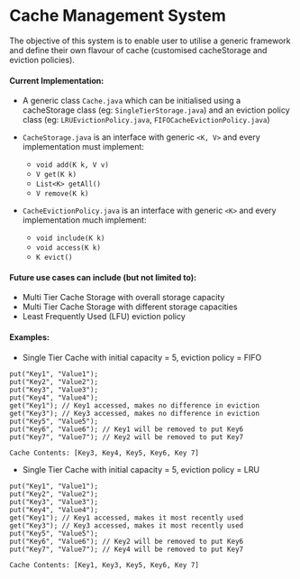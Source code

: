 # Cache Management System

The objective of this system is to enable user to utilise a generic framework and 
define their own flavour of cache (customised cacheStorage and eviction policies).

#### Current Implementation:

* A generic class `Cache.java` which can be initialised using a cacheStorage class 
(eg: `SingleTierStorage.java`) and an eviction policy class 
(eg: `LRUEvictionPolicy.java`, `FIFOCacheEvictionPolicy.java`)

* `CacheStorage.java` is an interface with generic `<K, V>` and every implementation 
must implement:
  * `void add(K k, V v)`
  * `V get(K k)`
  * `List<K> getAll()`
  * `V remove(K k)`
  
* `CacheEvictionPolicy.java` is an interface with generic `<K>` and every implementation
much implement:
  * `void include(K k)`
  * `void access(K k)`
  * `K evict()`
  
#### Future use cases can include (but not limited to):
* Multi Tier Cache Storage with overall storage capacity
* Multi Tier Cache Storage with different storage capacities
* Least Frequently Used (LFU) eviction policy

#### Examples:
* Single Tier Cache with initial capacity = 5, eviction policy = FIFO
```
put("Key1", "Value1");
put("Key2", "Value2");
put("Key3", "Value3");
put("Key4", "Value4");
get("Key1"); // Key1 accessed, makes no difference in eviction
get("Key3"); // Key3 accessed, makes no difference in eviction
put("Key5", "Value5");
put("Key6", "Value6"); // Key1 will be removed to put Key6
put("Key7", "Value7"); // Key2 will be removed to put Key7

Cache Contents: [Key3, Key4, Key5, Key6, Key 7]
``` 

* Single Tier Cache with initial capacity = 5, eviction policy = LRU
```
put("Key1", "Value1");
put("Key2", "Value2");
put("Key3", "Value3");
put("Key4", "Value4");
get("Key1"); // Key1 accessed, makes it most recently used
get("Key3"); // Key3 accessed, makes it most recently used
put("Key5", "Value5");
put("Key6", "Value6"); // Key2 will be removed to put Key6
put("Key7", "Value7"); // Key4 will be removed to put Key7

Cache Contents: [Key1, Key3, Key5, Key6, Key 7]
``` 